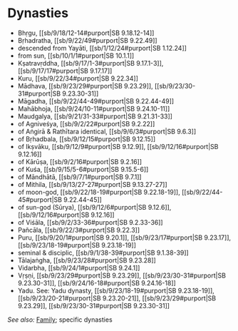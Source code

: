 # Dynasties

* Bhṛgu, [[sb/9/18/12-14#purport|SB 9.18.12-14]]
* Bṛhadratha, [[sb/9/22/49#purport|SB 9.22.49]]
* descended from Yayāti, [[sb/1/12/24#purport|SB 1.12.24]]
* from sun, [[sb/10/1/1#purport|SB 10.1.1]]
* Kṣatravṛddha, [[sb/9/17/1-3#purport|SB 9.17.1-3]], [[sb/9/17/17#purport|SB 9.17.17]]
* Kuru, [[sb/9/22/34#purport|SB 9.22.34]]
* Mādhava, [[sb/9/23/29#purport|SB 9.23.29]], [[sb/9/23/30-31#purport|SB 9.23.30-31]]
* Māgadha, [[sb/9/22/44-49#purport|SB 9.22.44-49]]
* Mahābhoja, [[sb/9/24/10-11#purport|SB 9.24.10-11]]
* Maudgalya, [[sb/9/21/31-33#purport|SB 9.21.31-33]]
* of Agniveśya, [[sb/9/2/22#purport|SB 9.2.22]]
* of Aṅgirā & Rathītara identical, [[sb/9/6/3#purport|SB 9.6.3]]
* of Bṛhadbala, [[sb/9/12/15#purport|SB 9.12.15]]
* of Ikṣvāku, [[sb/9/12/9#purport|SB 9.12.9]], [[sb/9/12/16#purport|SB 9.12.16]]
* of Kārūṣa, [[sb/9/2/16#purport|SB 9.2.16]]
* of Kuśa, [[sb/9/15/5-6#purport|SB 9.15.5-6]]
* of Māndhātā, [[sb/9/7/1#purport|SB 9.7.1]]
* of Mithila, [[sb/9/13/27-27#purport|SB 9.13.27-27]]
* of moon-god, [[sb/9/22/18-19#purport|SB 9.22.18-19]], [[sb/9/22/44-45#purport|SB 9.22.44-45]]
* of sun-god (Sūrya), [[sb/9/12/6#purport|SB 9.12.6]], [[sb/9/12/16#purport|SB 9.12.16]]
* of Viśāla, [[sb/9/2/33-36#purport|SB 9.2.33-36]]
* Pañcāla, [[sb/9/22/3#purport|SB 9.22.3]]
* Puru, [[sb/9/20/1#purport|SB 9.20.1]], [[sb/9/23/17#purport|SB 9.23.17]], [[sb/9/23/18-19#purport|SB 9.23.18-19]]
* seminal & disciplic, [[sb/9/1/38-39#purport|SB 9.1.38-39]]
* Tālajaṅgha, [[sb/9/23/28#purport|SB 9.23.28]]
* Vidarbha, [[sb/9/24/1#purport|SB 9.24.1]]
* Vṛṣṇi, [[sb/9/23/29#purport|SB 9.23.29]], [[sb/9/23/30-31#purport|SB 9.23.30-31]], [[sb/9/24/16-18#purport|SB 9.24.16-18]]
* Yadu. See: Yadu dynasty, [[sb/9/23/18-19#purport|SB 9.23.18-19]], [[sb/9/23/20-21#purport|SB 9.23.20-21]], [[sb/9/23/29#purport|SB 9.23.29]], [[sb/9/23/30-31#purport|SB 9.23.30-31]]

*See also:* [Family](entries/family.md); specific dynasties
